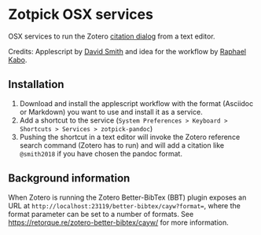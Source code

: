 # Zotpick OSX services

OSX services to run the Zotero [citation dialog](https://www.zotero.org/support/word_processor_plugin_usage) from a text editor.

Credits: Applescript by [David Smith](https://github.com/davepwsmith/zotpick-applescript) and idea for the workflow by [Raphael Kabo](http://raphaelkabo.com/blog/posts/markdown-to-word/).

## Installation

1. Download and install the applescript workflow with the format (Asciidoc or Markdown) you want to use and install it as a service.
2. Add a shortcut to the service (`System Preferences > Keyboard > Shortcuts > Services > zotpick-pandoc`)
3. Pushing the shortcut in a text editor will invoke the Zotero reference search command (Zotero has to run) and will add a citation like `@smith2018` if you have chosen the pandoc format.

## Background information

When Zotero is running the Zotero Better-BibTex (BBT) plugin exposes an URL at `http://localhost:23119/better-bibtex/cayw?format=`, where the format parameter can be set to a number of formats. See https://retorque.re/zotero-better-bibtex/cayw/ for more information.

